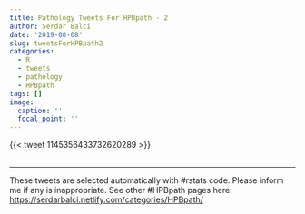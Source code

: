 ```yaml
---
title: Pathology Tweets For HPBpath - 2
author: Serdar Balci
date: '2019-08-08'
slug: tweetsForHPBpath2
categories:
  - R
  - tweets
  - pathology
  - HPBpath
tags: []
image:
  caption: ''
  focal_point: ''
---
```



{{< tweet 1145356433732620289 >}}
<br>
<br>
<hr>


These tweets are selected automatically with #rstats code. Please inform me if any is inappropriate.
See other #HPBpath pages here: https://serdarbalci.netlify.com/categories/HPBpath/
